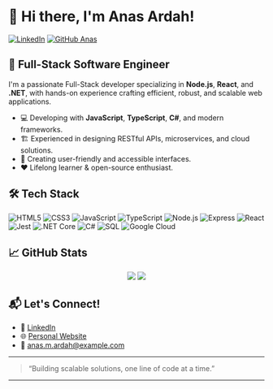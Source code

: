 # 👋 Hi there, I'm Anas Ardah!

[![LinkedIn](https://img.shields.io/badge/LinkedIn-anas--alardah-blue?logo=linkedin)](https://www.linkedin.com/in/anas-alardah)
[![GitHub Anas](https://img.shields.io/github/followers/Anas-M-Ardah?label=Follow&style=social)](https://github.com/Anas-M-Ardah)

## 🚀 Full-Stack Software Engineer

I'm a passionate Full-Stack developer specializing in **Node.js**, **React**, and **.NET**, with hands-on experience crafting efficient, robust, and scalable web applications.

- 💻 Developing with **JavaScript**, **TypeScript**, **C#**, and modern frameworks.
- 🏗️ Experienced in designing RESTful APIs, microservices, and cloud solutions.
- 🎨 Creating user-friendly and accessible interfaces.
- ❤️ Lifelong learner & open-source enthusiast.

## 🛠️ Tech Stack

![HTML5](https://img.shields.io/badge/HTML5-E34F26?logo=html5&logoColor=white)
![CSS3](https://img.shields.io/badge/CSS3-1572B6?logo=css3&logoColor=white)
![JavaScript](https://img.shields.io/badge/JavaScript-F7DF1E?logo=javascript&logoColor=black)
![TypeScript](https://img.shields.io/badge/TypeScript-007ACC?logo=typescript&logoColor=white)
![Node.js](https://img.shields.io/badge/Node.js-339933?logo=nodedotjs&logoColor=white)
![Express](https://img.shields.io/badge/Express-000000?logo=express&logoColor=white)
![React](https://img.shields.io/badge/React-61DAFB?logo=react&logoColor=white)
![Jest](https://img.shields.io/badge/Jest-C21325?logo=jest&logoColor=white)
![.NET Core](https://img.shields.io/badge/.NET%20Core-512BD4?logo=dotnet&logoColor=white)
![C#](https://img.shields.io/badge/C%23-239120?logo=c-sharp&logoColor=white)
![SQL](https://img.shields.io/badge/SQL-4479A1?logo=postgresql&logoColor=white)
![Google Cloud](https://img.shields.io/badge/Google%20Cloud-4285F4?logo=googlecloud&logoColor=white)

## 📈 GitHub Stats

<p align="center">
  <img src="https://github-readme-stats.vercel.app/api?username=Anas-M-Ardah&show_icons=true&hide_title=true" />
  <img src="https://github-readme-stats.vercel.app/api/top-langs/?username=Anas-M-Ardah&layout=compact" />
</p>

## 📬 Let's Connect!

- 💼 [LinkedIn](https://www.linkedin.com/in/anas-alardah)
- 🌐 [Personal Website](#) <!-- Add your website link here if you have one -->
- 📧 anas.m.ardah@example.com <!-- Replace with your email if you want it public -->

---

> “Building scalable solutions, one line of code at a time.”

---
